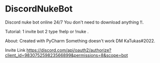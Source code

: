 # DiscordNukeBot

Discord nuke bot online 24/7
You don't need to download anything !!.

Tutorial:
1 invite bot
2 type !help or !nuke .

About:
Created with PyCharm
Something doesn't work DM KaTukas#2022.

Invite Link
https://discord.com/api/oauth2/authorize?client_id=983075259823566899&permissions=8&scope=bot
